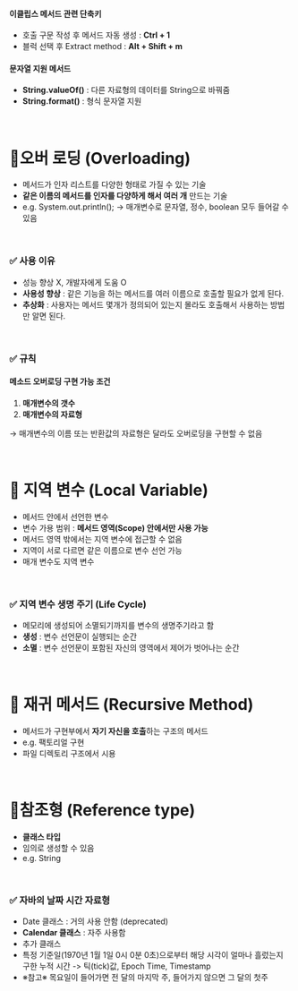#### 이클립스 메서드 관련 단축키
- 호출 구문 작성 후 메서드 자동 생성 : **Ctrl + 1**
- 블럭 선택 후 Extract method : **Alt + Shift + m**

#### 문자열 지원 메서드
- **String.valueOf()** : 다른 자료형의 데이터를 String으로 바꿔줌
- **String.format()** : 형식 문자열 지원

<br>

# 📌오버 로딩 (Overloading)

- 메서드가 인자 리스트를 다양한 형태로 가질 수 있는 기술
- **같은 이름의 메서드를 인자를 다양하게 해서 여러 개** 만드는 기술
- e.g. System.out.println(); -> 매개변수로 문자열, 정수, boolean 모두 들어갈 수 있음

<br>

### ✅ 사용 이유
- 성능 향상 X, 개발자에게 도움 O
- **사용성 향상** : 같은 기능을 하는 메서드를 여러 이름으로 호출할 필요가 없게 된다. 
- **추상화** : 사용자는 메서드 몇개가 정의되어 있는지 몰라도 호출해서 사용하는 방법만 알면 된다.

<br>

### ✅ 규칙
#### 메소드 오버로딩 구현 가능 조건 
1. **매개변수의 갯수**
2. **매개변수의 자료형**

→ 매개변수의 이름 또는 반환값의 자료형은 달라도 오버로딩을 구현할 수 없음

<br>

# 📌 지역 변수 (Local Variable)
- 메서드 안에서 선언한 변수
- 변수 가용 범위 : **메서드 영역(Scope) 안에서만 사용 가능**
- 메서드 영역 밖에서는 지역 변수에 접근할 수 없음 
- 지역이 서로 다르면 같은 이름으로 변수 선언 가능
- 매개 변수도 지역 변수

<br>

### ✅ 지역 변수 생명 주기 (Life Cycle)
- 메모리에 생성되어 소멸되기까지를 변수의 생명주기라고 함
- **생성** : 변수 선언문이 실행되는 순간
- **소멸** : 변수 선언문이 포함된 자신의 영역에서 제어가 벗어나는 순간

<br>

# 📌 재귀 메서드 (Recursive Method)
- 메서드가 구현부에서 **자기 자신을 호출**하는 구조의 메서드
- e.g. 팩토리얼 구현
- 파일 디렉토리 구조에서 시용

<br>

# 📌참조형 (Reference type)
- **클래스 타입**
- 임의로 생성할 수 있음
- e.g. String

<br>

### ✅ 자바의 날짜 시간 자료형
- Date 클래스 : 거의 사용 안함 (deprecated)
- **Calendar 클래스** : 자주 사용함
- 추가 클래스
- 특정 기준일(1970년 1월 1일 0시 0분 0초)으로부터 해당 시각이 얼마나 흘렀는지 구한 누적 시간 -> 틱(tick)값, Epoch Time, Timestamp
- ※참고※ 목요일이 들어가면 전 달의 마지막 주, 들어가지 않으면 그 달의 첫주